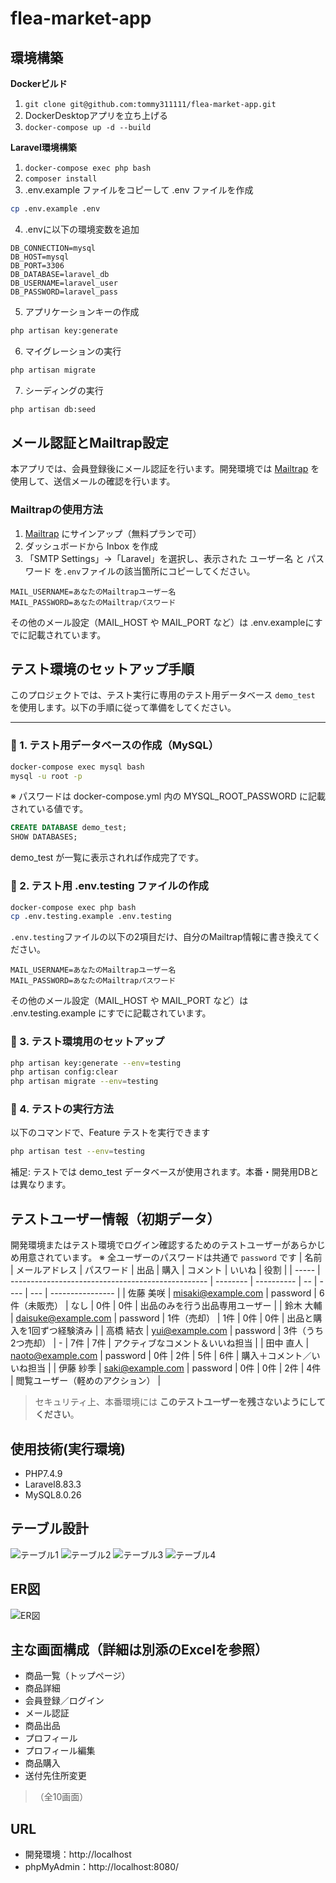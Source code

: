 # flea-market-app

## 環境構築
**Dockerビルド**
1. `git clone git@github.com:tommy311111/flea-market-app.git`
2. DockerDesktopアプリを立ち上げる
3. `docker-compose up -d --build`

**Laravel環境構築**
1. `docker-compose exec php bash`
2. `composer install`
3. .env.example ファイルをコピーして .env ファイルを作成

```bash
cp .env.example .env
```

4. .envに以下の環境変数を追加
``` text
DB_CONNECTION=mysql
DB_HOST=mysql
DB_PORT=3306
DB_DATABASE=laravel_db
DB_USERNAME=laravel_user
DB_PASSWORD=laravel_pass
```
5. アプリケーションキーの作成
``` bash
php artisan key:generate
```

6. マイグレーションの実行
``` bash
php artisan migrate
```

7. シーディングの実行
``` bash
php artisan db:seed
```


## メール認証とMailtrap設定

本アプリでは、会員登録後にメール認証を行います。開発環境では [Mailtrap](https://mailtrap.io/) を使用して、送信メールの確認を行います。

### Mailtrapの使用方法

1. [Mailtrap](https://mailtrap.io/) にサインアップ（無料プランで可）
2. ダッシュボードから Inbox を作成
3. 「SMTP Settings」→「Laravel」を選択し、表示された ユーザー名 と パスワード を`.env`ファイルの該当箇所にコピーしてください。
```env
MAIL_USERNAME=あなたのMailtrapユーザー名
MAIL_PASSWORD=あなたのMailtrapパスワード
```
その他のメール設定（MAIL_HOST や MAIL_PORT など）は .env.exampleにすでに記載されています。

## テスト環境のセットアップ手順

このプロジェクトでは、テスト実行に専用のテスト用データベース `demo_test` を使用します。以下の手順に従って準備をしてください。

---

### 🔹 1. テスト用データベースの作成（MySQL）

```bash
docker-compose exec mysql bash
mysql -u root -p
```
※ パスワードは docker-compose.yml 内の MYSQL_ROOT_PASSWORD に記載されている値です。
```sql
CREATE DATABASE demo_test;
SHOW DATABASES;
```
demo_test が一覧に表示されれば作成完了です。

### 🔹 2. テスト用 .env.testing ファイルの作成
```bash
docker-compose exec php bash
cp .env.testing.example .env.testing
```
`.env.testing`ファイルの以下の2項目だけ、自分のMailtrap情報に書き換えてください。
```env
MAIL_USERNAME=あなたのMailtrapユーザー名
MAIL_PASSWORD=あなたのMailtrapパスワード
```
その他のメール設定（MAIL_HOST や MAIL_PORT など）は .env.testing.example にすでに記載されています。

### 🔹 3. テスト環境用のセットアップ
```bash
php artisan key:generate --env=testing
php artisan config:clear
php artisan migrate --env=testing
```
### 🔹 4. テストの実行方法
以下のコマンドで、Feature テストを実行できます
```bash
php artisan test --env=testing
```
補足:
テストでは demo_test データベースが使用されます。本番・開発用DBとは異なります。


## テストユーザー情報（初期データ）

開発環境またはテスト環境でログイン確認するためのテストユーザーがあらかじめ用意されています。 ※ 全ユーザーのパスワードは共通で `password` です
| 名前    | メールアドレス                                           | パスワード    | 出品         | 購入 | コメント | いいね | 役割               |
| ----- | ------------------------------------------------- | -------- | ---------- | -- | ---- | --- | ---------------- |
| 佐藤 美咲 | [misaki@example.com](mailto:misaki@example.com)   | password | 6件（未販売）    | なし | 0件   | 0件  | 出品のみを行う出品専用ユーザー  |
| 鈴木 大輔 | [daisuke@example.com](mailto:daisuke@example.com) | password | 1件（売却）     | 1件 | 0件   | 0件  | 出品と購入を1回ずつ経験済み   |
| 高橋 結衣 | [yui@example.com](mailto:yui@example.com)         | password | 3件（うち2つ売却） | -  | 7件   | 7件  | アクティブなコメント＆いいね担当 |
| 田中 直人 | [naoto@example.com](mailto:naoto@example.com)     | password | 0件         | 2件 | 5件   | 6件  | 購入＋コメント／いいね担当    |
| 伊藤 紗季 | [saki@example.com](mailto:saki@example.com)       | password | 0件         | 0件 | 2件   | 4件  | 閲覧ユーザー（軽めのアクション） |

> セキュリティ上、本番環境には **このテストユーザーを残さないようにしてください**。



## 使用技術(実行環境)
- PHP7.4.9
- Laravel8.83.3
- MySQL8.0.26


## テーブル設計
![テーブル1](./table_1.png)
![テーブル2](./table_2.png)
![テーブル3](./table_3.png)
![テーブル4](./table_4.png)

## ER図
![ER図](./er_diagram.png)

## 主な画面構成（詳細は別添のExcelを参照）

- 商品一覧（トップページ）
- 商品詳細
- 会員登録／ログイン
- メール認証
- 商品出品
- プロフィール
- プロフィール編集
- 商品購入
- 送付先住所変更
>（全10画面）

## URL
- 開発環境：http://localhost
- phpMyAdmin：http://localhost:8080/
